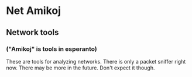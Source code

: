 Net Amikoj
============

Network tools
----------------

### ("Amikoj" is tools in esperanto)

These are tools for analyzing networks. There is only a packet sniffer right 
now. There may be more in the future. Don't expect it though.

